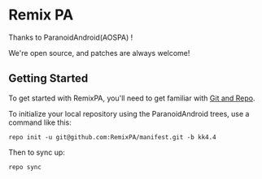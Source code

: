 Remix PA
===============

Thanks to ParanoidAndroid(AOSPA) !

We're open source, and patches are always welcome!


Getting Started
---------------

To get started with RemixPA, you'll need to get
familiar with [Git and Repo](http://source.android.com/download/using-repo).

To initialize your local repository using the ParanoidAndroid trees, use a command like this:

    repo init -u git@github.com:RemixPA/manifest.git -b kk4.4

Then to sync up:

    repo sync

